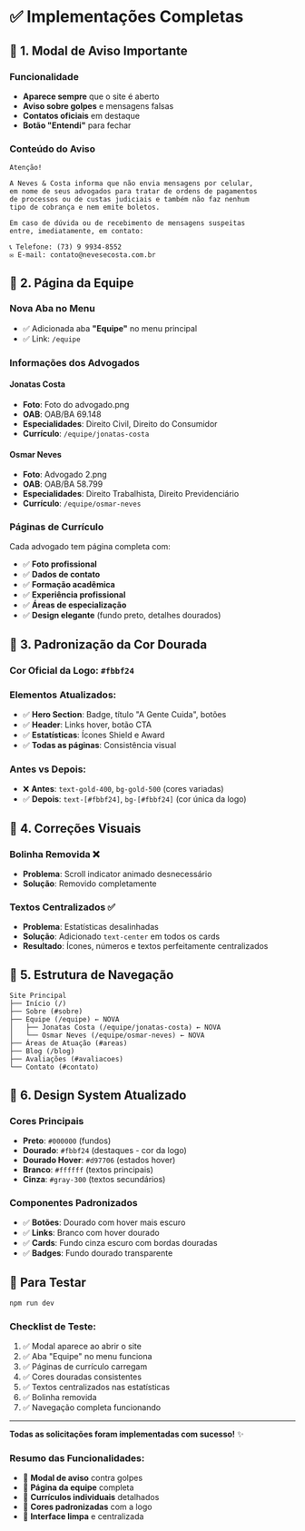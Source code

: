 # ✅ Implementações Completas

## 🚨 1. Modal de Aviso Importante

### **Funcionalidade**
- **Aparece sempre** que o site é aberto
- **Aviso sobre golpes** e mensagens falsas
- **Contatos oficiais** em destaque
- **Botão "Entendi"** para fechar

### **Conteúdo do Aviso**
```
Atenção!

A Neves & Costa informa que não envia mensagens por celular, 
em nome de seus advogados para tratar de ordens de pagamentos 
de processos ou de custas judiciais e também não faz nenhum 
tipo de cobrança e nem emite boletos.

Em caso de dúvida ou de recebimento de mensagens suspeitas 
entre, imediatamente, em contato:

📞 Telefone: (73) 9 9934-8552
✉️ E-mail: contato@nevesecosta.com.br
```

## 👥 2. Página da Equipe

### **Nova Aba no Menu**
- ✅ Adicionada aba **"Equipe"** no menu principal
- ✅ Link: `/equipe`

### **Informações dos Advogados**

#### **Jonatas Costa**
- **Foto**: Foto do advogado.png
- **OAB**: OAB/BA 69.148
- **Especialidades**: Direito Civil, Direito do Consumidor
- **Currículo**: `/equipe/jonatas-costa`

#### **Osmar Neves**
- **Foto**: Advogado 2.png
- **OAB**: OAB/BA 58.799
- **Especialidades**: Direito Trabalhista, Direito Previdenciário
- **Currículo**: `/equipe/osmar-neves`

### **Páginas de Currículo**
Cada advogado tem página completa com:
- ✅ **Foto profissional**
- ✅ **Dados de contato**
- ✅ **Formação acadêmica**
- ✅ **Experiência profissional**
- ✅ **Áreas de especialização**
- ✅ **Design elegante** (fundo preto, detalhes dourados)

## 🎨 3. Padronização da Cor Dourada

### **Cor Oficial da Logo**: `#fbbf24`

### **Elementos Atualizados**:
- ✅ **Hero Section**: Badge, título "A Gente Cuida", botões
- ✅ **Header**: Links hover, botão CTA
- ✅ **Estatísticas**: Ícones Shield e Award
- ✅ **Todas as páginas**: Consistência visual

### **Antes vs Depois**:
- ❌ **Antes**: `text-gold-400`, `bg-gold-500` (cores variadas)
- ✅ **Depois**: `text-[#fbbf24]`, `bg-[#fbbf24]` (cor única da logo)

## 🎯 4. Correções Visuais

### **Bolinha Removida** ❌
- **Problema**: Scroll indicator animado desnecessário
- **Solução**: Removido completamente

### **Textos Centralizados** ✅
- **Problema**: Estatísticas desalinhadas
- **Solução**: Adicionado `text-center` em todos os cards
- **Resultado**: Ícones, números e textos perfeitamente centralizados

## 📱 5. Estrutura de Navegação

```
Site Principal
├── Início (/)
├── Sobre (#sobre)
├── Equipe (/equipe) ← NOVA
│   ├── Jonatas Costa (/equipe/jonatas-costa) ← NOVA
│   └── Osmar Neves (/equipe/osmar-neves) ← NOVA
├── Áreas de Atuação (#areas)
├── Blog (/blog)
├── Avaliações (#avaliacoes)
└── Contato (#contato)
```

## 🎨 6. Design System Atualizado

### **Cores Principais**
- **Preto**: `#000000` (fundos)
- **Dourado**: `#fbbf24` (destaques - cor da logo)
- **Dourado Hover**: `#d97706` (estados hover)
- **Branco**: `#ffffff` (textos principais)
- **Cinza**: `#gray-300` (textos secundários)

### **Componentes Padronizados**
- ✅ **Botões**: Dourado com hover mais escuro
- ✅ **Links**: Branco com hover dourado
- ✅ **Cards**: Fundo cinza escuro com bordas douradas
- ✅ **Badges**: Fundo dourado transparente

## 🚀 Para Testar

```bash
npm run dev
```

### **Checklist de Teste**:
1. ✅ Modal aparece ao abrir o site
2. ✅ Aba "Equipe" no menu funciona
3. ✅ Páginas de currículo carregam
4. ✅ Cores douradas consistentes
5. ✅ Textos centralizados nas estatísticas
6. ✅ Bolinha removida
7. ✅ Navegação completa funcionando

---

**Todas as solicitações foram implementadas com sucesso!** ✨

### **Resumo das Funcionalidades**:
- 🚨 **Modal de aviso** contra golpes
- 👥 **Página da equipe** completa
- 📄 **Currículos individuais** detalhados
- 🎨 **Cores padronizadas** com a logo
- 🎯 **Interface limpa** e centralizada

